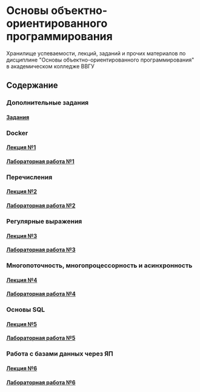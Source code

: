 # Основы объектно-ориентированного программирования
Хранилище успеваемости, лекций, заданий и прочих материалов по дисциплине "Основы объектно-ориентированного программирования" в академическом колледже ВВГУ

## Содержание

### Дополнительные задания

#### [Задания](labs/tasks.md)

### Docker

#### [Лекция №1](lecs/lec1.md)
#### [Лабораторная работа №1](labs/lab1.md)

### Перечисления

#### [Лекция №2](lecs/lec2.ipynb)
#### [Лабораторная работа №2](labs/lab2.md)

### Регулярные выражения

#### [Лекция №3](lecs/lec3.ipynb)
#### [Лабораторная работа №3](labs/lab3.md)

### Многопоточность, многопроцессорность и асинхронность

#### [Лекция №4](lecs/lec4/lec4.md)
#### [Лабораторная работа №4](labs/lab4.md)

### Основы SQL

#### [Лекция №5](lecs/lec5.md)
#### [Лабораторная работа №5](labs/lab5.md)

### Работа с базами данных через ЯП

#### [Лекция №6](lecs/lec6.md)
#### [Лабораторная работа №6](labs/lab6.md)
